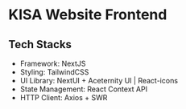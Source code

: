 # KISA Website Frontend

## Tech Stacks

- Framework: NextJS
- Styling: TailwindCSS
- UI Library: NextUI + Aceternity UI | React-icons
- State Management: React Context API
- HTTP Client: Axios + SWR
